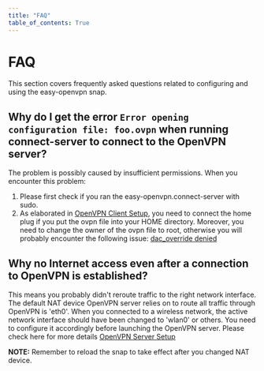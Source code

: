 ```yaml
---
title: "FAQ"
table_of_contents: True
---
```


# FAQ

This section covers frequently asked questions related to configuring and using the easy-openvpn snap.

## Why do I get the error `Error opening configuration file: foo.ovpn` when running connect-server to connect to the OpenVPN server?

The problem is possibly caused by insufficient permissions. When you encounter this problem:    
1. Please first check if you ran the easy-openvpn.connect-server with sudo.  
2. As elaborated in [OpenVPN Client Setup](openvpn-client-setup.md), you need to connect the home plug
   if you put the ovpn file into your HOME directory. Moreover, you need to change the owner of the ovpn file to 
   root, otherwise you will probably encounter the following issue: [dac_override denied](https://forum.snapcraft.io/t/docker-load-fails-with-permission-denied/1227/3)

## Why no Internet access even after a connection to OpenVPN is established?

This means you probably didn't reroute traffic to the right network interface.
The default NAT device OpenVPN server relies on to route all traffic through OpenVPN is 'eth0'.
When you connected to a wireless network, the active network interface should have been changed to 'wlan0' or others.
You need to configure it accordingly before launching the OpenVPN server.
Please check here for more details [OpenVPN Server Setup](openvpn-server-setup.md)

**NOTE:** Remember to reload the snap to take effect after you changed NAT device.
